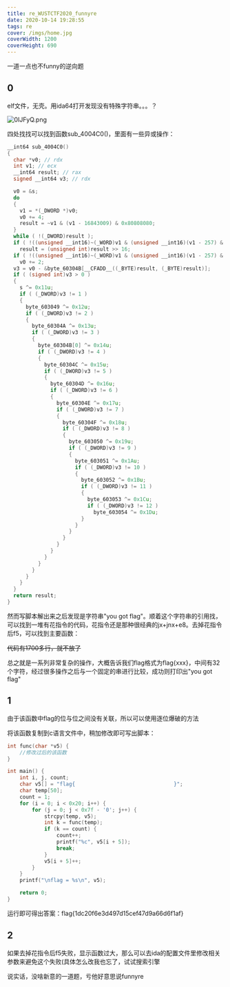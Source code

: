 ```yaml
---
title: re_WUSTCTF2020_funnyre
date: 2020-10-14 19:28:55
tags: re
cover: /imgs/home.jpg
coverWidth: 1200
coverHeight: 690
---
```

一道一点也不funny的逆向题
<!--more-->

## 0

elf文件，无壳。用ida64打开发现没有特殊字符串。。。？

![0IJFyQ.png](https://s1.ax1x.com/2020/10/14/0IJFyQ.png)

四处找找可以找到函数sub_4004C0()，里面有一些异或操作：

```c
__int64 sub_4004C0()
{
  char *v0; // rdx
  int v1; // ecx
  __int64 result; // rax
  signed __int64 v3; // rdx

  v0 = &s;
  do
  {
    v1 = *(_DWORD *)v0;
    v0 += 4;
    result = ~v1 & (v1 - 16843009) & 0x80808080;
  }
  while ( !(_DWORD)result );
  if ( !((unsigned __int16)~(_WORD)v1 & (unsigned __int16)(v1 - 257) & 0x8080) )
    result = (unsigned int)result >> 16;
  if ( !((unsigned __int16)~(_WORD)v1 & (unsigned __int16)(v1 - 257) & 0x8080) )
    v0 += 2;
  v3 = v0 - &byte_60304B[__CFADD__((_BYTE)result, (_BYTE)result)];
  if ( (signed int)v3 > 0 )
  {
    s ^= 0x11u;
    if ( (_DWORD)v3 != 1 )
    {
      byte_603049 ^= 0x12u;
      if ( (_DWORD)v3 != 2 )
      {
        byte_60304A ^= 0x13u;
        if ( (_DWORD)v3 != 3 )
        {
          byte_60304B[0] ^= 0x14u;
          if ( (_DWORD)v3 != 4 )
          {
            byte_60304C ^= 0x15u;
            if ( (_DWORD)v3 != 5 )
            {
              byte_60304D ^= 0x16u;
              if ( (_DWORD)v3 != 6 )
              {
                byte_60304E ^= 0x17u;
                if ( (_DWORD)v3 != 7 )
                {
                  byte_60304F ^= 0x18u;
                  if ( (_DWORD)v3 != 8 )
                  {
                    byte_603050 ^= 0x19u;
                    if ( (_DWORD)v3 != 9 )
                    {
                      byte_603051 ^= 0x1Au;
                      if ( (_DWORD)v3 != 10 )
                      {
                        byte_603052 ^= 0x1Bu;
                        if ( (_DWORD)v3 != 11 )
                        {
                          byte_603053 ^= 0x1Cu;
                          if ( (_DWORD)v3 != 12 )
                            byte_603054 ^= 0x1Du;
                        }
                      }
                    }
                  }
                }
              }
            }
          }
        }
      }
    }
  }
  return result;
}
```

然而写脚本解出来之后发现是字符串"you got flag"。顺着这个字符串的引用找，可以找到一堆有花指令的代码，花指令还是那种很经典的jx+jnx+e8。去掉花指令后f5，可以找到主要函数：

~~代码有1700多行，就不放了~~

总之就是一系列非常复杂的操作，大概告诉我们flag格式为flag{xxx}，中间有32个字符，经过很多操作之后与一个固定的串进行比较，成功则打印出"you got flag"

## 1

由于该函数中flag的位与位之间没有关联，所以可以使用逐位爆破的方法

将该函数复制到c语言文件中，稍加修改即可写出脚本：

```c
int func(char *v5) {
    //修改过后的该函数
}

int main() {
    int i, j, count;
    char v5[] = "flag{                                }";
    char temp[50];
    count = 1;
    for (i = 0; i < 0x20; i++) {
        for (j = 0; j < 0x7f - '0'; j++) {
            strcpy(temp, v5);
            int k = func(temp);
            if (k == count) {
                count++;
                printf("%c", v5[i + 5]);
                break;
            }
            v5[i + 5]++;
        }
    }
    printf("\nflag = %s\n", v5);

    return 0;
}
```

运行即可得出答案：flag{1dc20f6e3d497d15cef47d9a66d6f1af}

## 2

如果去掉花指令后f5失败，显示函数过大，那么可以去ida的配置文件里修改相关参数来避免这个失败(具体怎么改我也忘了，试试搜索引擎

说实话，没啥新意的一道题，亏他好意思说funnyre
